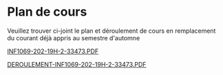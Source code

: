 # Plan de cours

Veuillez trouver ci-joint le plan et déroulement de cours en remplacement du courant déjà appris au semestre d'automne

[INF1069-202-19H-2-33473.PDF](./INF1069-202-19H-2-33473.PDF)

[DEROULEMENT-INF1069-202-19H-2-33473.PDF](./DEROULEMENT-INF1069-202-19H-2-33473.PDF)


